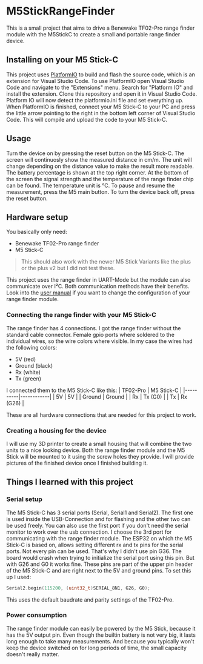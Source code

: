 # M5StickRangeFinder
This is a small project that aims to drive a Benewake TF02-Pro range finder module with the M5StickC to create a small and portable range finder device.

## Installing on your M5 Stick-C
This project uses [PlatformIO](https://platformio.org/) to build and
flash the source code, which is an extension for
Visual Studio Code.
To use PlatformIO open Visual Studio Code
and navigate to the "Extensions" menu.
Search for "Platform IO" and install the extension.
Clone this repository and open it in Visual Studio Code.
Platform IO will now detect the platformio.ini file and
set everything up.
When PlatformIO is finished, connect your M5 Stick-C
to your PC and press the little arrow pointing to the right
in the bottom left corner of Visual Studio Code.
This will compile and upload the code to your M5 Stick-C.

## Usage
Turn the device on by pressing the
reset button on the M5 Stick-C.
The screen will continuosly show the measured distance
in cm/m. The unit will change depending
on the distance value to make the result more readable.
The battery percentage is shown at the top right corner.
At the bottom of the screen the signal strength
and the temperature of the range finder chip
can be found. The temperature unit is °C.
To pause and resume the measurement, press the M5 main button.
To turn the device back off, press the reset button.

## Hardware setup
You basically only need:
* Benewake TF02-Pro range finder
* M5 Stick-C

> This should also work with the newer M5 Stick Variants like the plus or the plus v2 but I did not test
these.

This project uses the range finder in UART-Mode but the module can also communicate
over I²C. Both communication methods have their benefits.
Look into the [user manual](/TF02-Pro%20Manual.pdf) if you want to change the configuration
of your range finder module.

### Connecting the range finder with your M5 Stick-C
The range finder has 4 connections.
I got the range finder without the standard cable connector.
Female gpio ports where soldered to the individual wires,
so the wire colors where visible.
In my case the wires had the following colors:
* 5V (red)
* Ground (black)
* Rx (white)
* Tx (green)

I connected them to the M5 Stick-C like this:
| TF02-Pro | M5 Stick-C |
|----------|------------|
| 5V | 5V |
| Ground | Ground |
| Rx | Tx (G0) |
| Tx | Rx (G26) |

These are all hardware connections that are needed for this project to work.

### Creating a housing for the device
I will use my 3D printer to create a
small housing that will combine
the two units to a nice looking device.
Both the range finder module and the
M5 Stick will be mounted to it
using the screw holes
they provide.
I will provide pictures of the finished
device once I finished building it.

## Things I learned with this project
### Serial setup
The M5 Stick-C has 3 serial ports (Serial, Serial1 and Serial2).
The first one is used inside the USB-Connection and for flashing and
the other two can be used freely.
You can also use the first port if you don't need
the serial monitor to work over the usb connection.
I choose the 3rd port for communicating with the range finder module.
The ESP32 on which the M5 Stick-C is based on, allows
setting different rx and tx pins for the serial ports.
Not every pin can be used. That's why I didn't
use pin G36. The board would crash when trying
to initialize the serial port using this pin.
But with G26 and G0 it works fine.
These pins are part of the upper pin header of
the M5 Stick-C and are right next to
the 5V and ground pins.
To set this up I used:
```C++
Serial2.begin(115200, (uint32_t)SERIAL_8N1, G26, G0);
```
This uses the default baudrate and parity settings of the TF02-Pro.

### Power consumption
The range finder module can easily be powered by the M5 Stick,
because it has the 5V output pin.
Even though the builtin battery is not very big,
it lasts long enough to take many measurements.
And because you typically won't keep
the device switched on for long periods of time,
the small capacity doesn't really matter.
